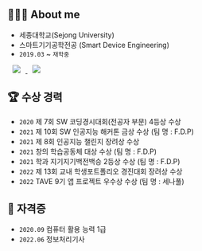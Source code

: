 
<!-- [![Hits](https://hits.seeyoufarm.com/api/count/incr/badge.svg?url=https%3A%2F%2Fgithub.com%2Fyeonx&count_bg=%23F4ABD3&title_bg=%23737373&icon=github.svg&icon_color=%23FFFFFF&title=hits&edge_flat=false)](https://hits.seeyoufarm.com) -->

## 👩🏻‍💻 About me 
- 세종대학교(Sejong University)   
- 스마트기기공학전공 (Smart Device Engineering)   
- `2019.03` ~ `재학중`  
<a href="https://www.instagram.com/___yeonx/">
    <img 
        src="http://img.shields.io/badge/-Instagram-pink?style=flat&logo=Instagram&link=https://www.instagram.com/___yeonx/"
        style="height : auto; margin-left : 10px; margin-right : 10px;"/>
</a> <a href="https://yeonx.tistory.com/">
    <img 
        src="http://img.shields.io/badge/-Tech%20Blog-black?style=flat&logo=tistory&link=https://yeonx.tistory.com/"
        style="height : auto; margin-left : 10px; margin-right : 10px;"/>
</a>

  
  
## 🏆 수상 경력
- `2020` 제 7회 SW 코딩경시대회(전공자 부문) 4등상 수상   
- `2021` 제 10회 SW 인공지능 해커톤 금상 수상 (팀 명 : F.D.P)  
- `2021` 제 8회 인공지능 챌린지 장려상 수상  
- `2021` 창의 학습공동체 대상 수상 (팀 명 : F.D.P)  
- `2021` 학과 지기지기백전백승 2등상 수상 (팀 명 : F.D.P)  
- `2022` 제 13회 교내 학생포트폴리오 경진대회 장려상 수상  
- `2022` TAVE 9기 앱 프로젝트 우수상 수상 (팀 명 : 세나풀)  
     
     
## 🪪 **자격증**
- `2020.09` 컴퓨터 활용 능력 1급    
- `2022.06` 정보처리기사
